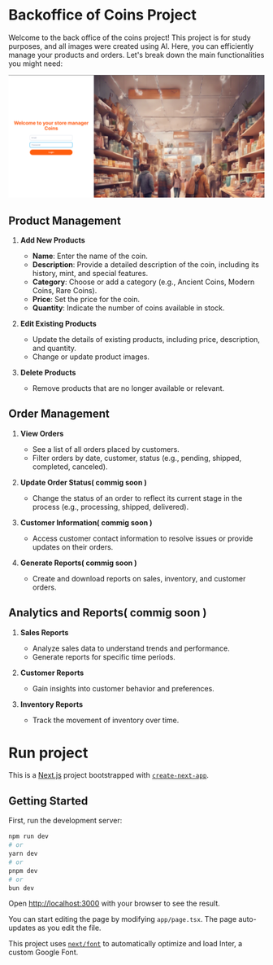# Backoffice of Coins Project

Welcome to the back office of the coins project! This project is for study purposes, and all images were created using AI. Here, you can efficiently manage your products and orders. Let's break down the main functionalities you might need:

![Coins Project](./loginScreen.png)


## Product Management

1. **Add New Products**
   - **Name**: Enter the name of the coin.
   - **Description**: Provide a detailed description of the coin, including its history, mint, and special features.
   - **Category**: Choose or add a category (e.g., Ancient Coins, Modern Coins, Rare Coins).
   - **Price**: Set the price for the coin.
   - **Quantity**: Indicate the number of coins available in stock.

2. **Edit Existing Products**
   - Update the details of existing products, including price, description, and quantity.
   - Change or update product images.

3. **Delete Products**
   - Remove products that are no longer available or relevant.

## Order Management

1. **View Orders**
   - See a list of all orders placed by customers.
   - Filter orders by date, customer, status (e.g., pending, shipped, completed, canceled).

2. **Update Order Status( commig soon )**
   - Change the status of an order to reflect its current stage in the process (e.g., processing, shipped, delivered).

3. **Customer Information( commig soon )**
   - Access customer contact information to resolve issues or provide updates on their orders.

4. **Generate Reports( commig soon )**
   - Create and download reports on sales, inventory, and customer orders.

## Analytics and Reports( commig soon )

1. **Sales Reports**
   - Analyze sales data to understand trends and performance.
   - Generate reports for specific time periods.

2. **Customer Reports**
   - Gain insights into customer behavior and preferences.

3. **Inventory Reports**
   - Track the movement of inventory over time.



# Run project
This is a [Next.js](https://nextjs.org/) project bootstrapped with [`create-next-app`](https://github.com/vercel/next.js/tree/canary/packages/create-next-app).

## Getting Started

First, run the development server:

```bash
npm run dev
# or
yarn dev
# or
pnpm dev
# or
bun dev
```

Open [http://localhost:3000](http://localhost:3000) with your browser to see the result.

You can start editing the page by modifying `app/page.tsx`. The page auto-updates as you edit the file.

This project uses [`next/font`](https://nextjs.org/docs/basic-features/font-optimization) to automatically optimize and load Inter, a custom Google Font.



